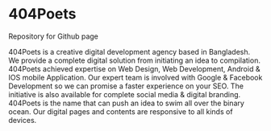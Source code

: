 # 404Poets
Repository for Github page

404Poets is a creative digital development agency based in Bangladesh. We provide a complete digital solution from initiating an idea to compilation. 404Poets achieved expertise on Web Design, Web Development, Android & IOS mobile Application. Our expert team is involved with Google & Facebook Development so we can promise a faster experience on your SEO.  The initiative is also available for complete social media & digital branding. 404Poets is the name that can push an idea to swim all over the binary ocean. Our digital pages and contents are responsive to all kinds of devices.
